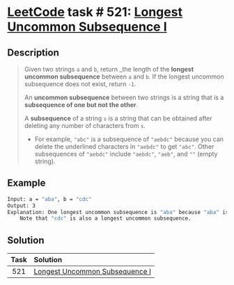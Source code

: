 # [LeetCode][leetcode] task # 521: [Longest Uncommon Subsequence I][task]

Description
-----------

> Given two strings `a` and `b`, return _the length of the **longest uncommon subsequence**
> between `a` and `b`. If the longest uncommon subsequence does not exist, return `-1`.
> 
> An **uncommon subsequence** between two strings is a string that is a **subsequence of one but not the other**.
> 
> A **subsequence** of a string `s` is a string that can be obtained after deleting any number of characters from `s`.
> 
> * For example, `"abc"` is a subsequence of `"aebdc"`
> because you can delete the underlined characters in `"aebdc"` to get `"abc"`.
> Other subsequences of `"aebdc"` include `"aebdc"`, `"aeb"`, and `""` (empty string).

 Example
-------

```sh
Input: a = "aba", b = "cdc"
Output: 3
Explanation: One longest uncommon subsequence is "aba" because "aba" is a subsequence of "aba" but not "cdc".
    Note that "cdc" is also a longest uncommon subsequence.
```

Solution
--------

| Task | Solution                                   |
|:----:|:-------------------------------------------|
| 521  | [Longest Uncommon Subsequence I][solution] |


[leetcode]: <http://leetcode.com/>
[task]: <https://leetcode.com/problems/longest-uncommon-subsequence-i/>
[solution]: <https://github.com/wellaxis/witalis-jkit/blob/main/module/tasks/src/main/java/com/witalis/jkit/tasks/core/task/leetcode/h6/p521/option/Practice.java>

